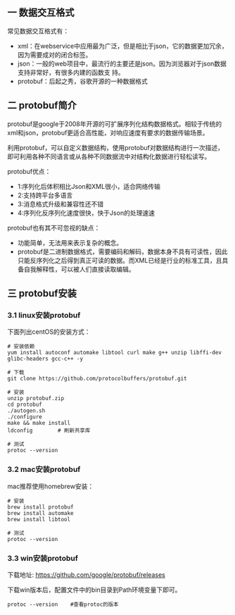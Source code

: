 ## 一 数据交互格式

常见数据交互格式有：
- xml：在webservice中应用最为广泛，但是相比于json，它的数据更加冗余，因为需要成对的闭合标签。
- json：一般的web项目中，最流行的主要还是json。因为浏览器对于json数据支持非常好，有很多内建的函数支 持。
- protobuf：后起之秀，谷歌开源的一种数据格式

## 二 protobuf简介

protobuf是google于2008年开源的可扩展序列化结构数据格式。相较于传统的xml和json，protobuf更适合高性能，对响应速度有要求的数据传输场景。  

利用protobuf，可以自定义数据结构，使用protobuf对数据结构进行一次描述，即可利用各种不同语言或从各种不同数据流中对结构化数据进行轻松读写。  

protobuf优点：
- 1:序列化后体积相比Json和XML很小，适合网络传输 
- 2:支持跨平台多语言 
- 3:消息格式升级和兼容性还不错 
- 4:序列化反序列化速度很快，快于Json的处理速速

protobuf也有其不可忽视的缺点：
- 功能简单，无法用来表示复杂的概念。
- protobuf是二进制数据格式，需要编码和解码，数据本身不具有可读性，因此只能反序列化之后得到真正可读的数据。而XML已经是行业的标准工具，且具备自我解释性，可以被人们直接读取编辑。

## 三 protobuf安装

### 3.1 linux安装protobuf

下面列出centOS的安装方式：
```
# 安装依赖
yum install autoconf automake libtool curl make g++ unzip libffi-dev  glibc-headers gcc-c++ -y

# 下载
git clone https://github.com/protocolbuffers/protobuf.git

# 安装
unzip protobuf.zip
cd protobuf
./autogen.sh
./configure
make && make install
ldconfig        # 刷新共享库

# 测试
protoc --version
```

### 3.2 mac安装protobuf

mac推荐使用homebrew安装：  
```
# 安装
brew install protobuf
brew install automake
brew install libtool

# 测试
protoc --version
```

### 3.3 win安装protobuf

下载地址: https://github.com/google/protobuf/releases  

下载win版本后，配置文件中的bin目录到Path环境变量下即可。

```
protoc --version    #查看protoc的版本
```
